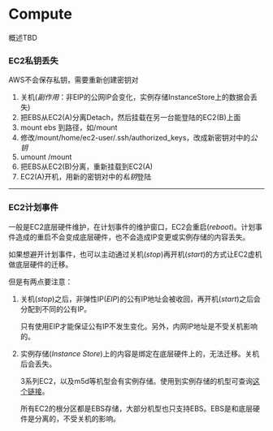 # Compute
概述TBD

### EC2私钥丢失

AWS不会保存私钥，需要重新创建密钥对
1. 关机(*副作用*：非EIP的公网IP会变化，实例存储InstanceStore上的数据会丢失)
2. 把EBS从EC2(A)分离Detach，然后挂载在另一台能登陆的EC2(B)上面
3. mount ebs 到路径，如/mount
4. 修改/mount/home/ec2-user/.ssh/authorized_keys，改成新密钥对中的*公钥*
5. umount /mount
6. 把EBS从EC2(B)分离，重新挂载到EC2(A)
7. EC2(A)开机，用新的密钥对中的*私钥*登陆

---
### EC2计划事件

一般是EC2底层硬件维护，在计划事件的维护窗口，EC2会重启(*reboot*)。计划事件造成的重启不会变成底层硬件，也不会造成IP变更或实例存储的内容丢失。

如果想避开计划事件，也可以主动通过关机(*stop*)再开机(*start*)的方式让EC2虚机做底层硬件的迁移。

但是有两点要注意：

1. 关机(*stop*)之后，非弹性IP(*EIP*)的公有IP地址会被收回，再开机(*start*)之后会分配到不同的公有IP。

   只有使用EIP才能保证公有IP不发生变化。另外，内网IP地址是不受关机影响的。

2. 实例存储(*Instance Store*)上的内容是绑定在底层硬件上的，无法迁移。关机后会丢失。

   3系列EC2，以及m5d等机型会有实例存储。使用到实例存储的机型可查询[这个链接](https://www.cisco.com/c/en/us/products/collateral/security/firepower-2100-series/datasheet-c78-742473.html)。

   所有EC2的根分区都是EBS存储，大部分机型也只支持EBS。EBS是和底层硬件是分离的，不受关机的影响。

